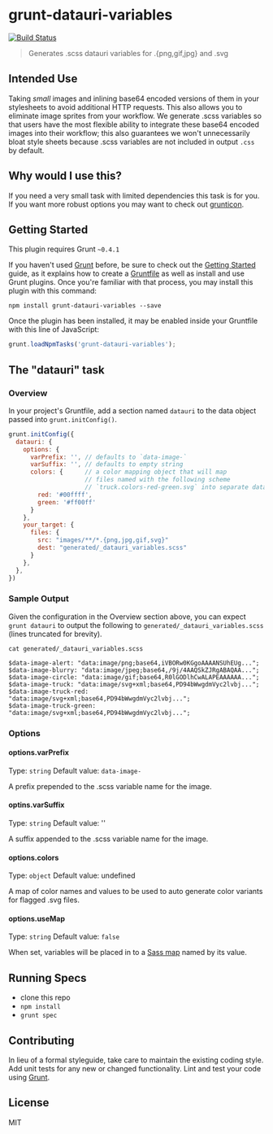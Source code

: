 # grunt-datauri-variables

[![Build Status](https://travis-ci.org/davemo/grunt-datauri-variables.png?branch=master)](https://travis-ci.org/davemo/grunt-datauri-variables)


> Generates .scss datauri variables for .{png,gif,jpg} and .svg

## Intended Use

Taking _small_ images and inlining base64 encoded versions of them in your stylesheets to avoid additional HTTP requests. This also allows you to eliminate image sprites from your workflow. We generate .scss variables so that users have the most flexible ability to integrate these base64 encoded images into their workflow; this also guarantees we won't unnecessarily bloat style sheets because .scss variables are not included in output `.css` by default.

## Why would I use this?

If you need a very small task with limited dependencies this task is for you. If you want more robust options you may want to check out [grunticon](https://github.com/filamentgroup/grunticon).

## Getting Started
This plugin requires Grunt `~0.4.1`

If you haven't used [Grunt](http://gruntjs.com/) before, be sure to check out the [Getting Started](http://gruntjs.com/getting-started) guide, as it explains how to create a [Gruntfile](http://gruntjs.com/sample-gruntfile) as well as install and use Grunt plugins. Once you're familiar with that process, you may install this plugin with this command:

```shell
npm install grunt-datauri-variables --save
```

Once the plugin has been installed, it may be enabled inside your Gruntfile with this line of JavaScript:

```js
grunt.loadNpmTasks('grunt-datauri-variables');
```

## The "datauri" task

### Overview
In your project's Gruntfile, add a section named `datauri` to the data object passed into `grunt.initConfig()`.

```js
grunt.initConfig({
  datauri: {
    options: {
      varPrefix: '', // defaults to `data-image-`
      varSuffix: '', // defaults to empty string
      colors: {      // a color mapping object that will map
                     // files named with the following scheme
                     // `truck.colors-red-green.svg` into separate datauri vars.
        red: '#00ffff',
        green: '#ff00ff'
      }
    },
    your_target: {
      files: {
        src: "images/**/*.{png,jpg,gif,svg}"
        dest: "generated/_datauri_variables.scss"
      }
    },
  },
})
```

### Sample Output

Given the configuration in the Overview section above, you can expect `grunt datauri` to output the following to `generated/_datauri_variables.scss` (lines truncated for brevity).

```shell
cat generated/_datauri_variables.scss

$data-image-alert: "data:image/png;base64,iVBORw0KGgoAAAANSUhEUg...";
$data-image-blurry: "data:image/jpeg;base64,/9j/4AAQSkZJRgABAQAA...";
$data-image-circle: "data:image/gif;base64,R0lGODlhCwALAPEAAAAAA...";
$data-image-truck: "data:image/svg+xml;base64,PD94bWwgdmVyc2lvbj...";
$data-image-truck-red: "data:image/svg+xml;base64,PD94bWwgdmVyc2lvbj...";
$data-image-truck-green: "data:image/svg+xml;base64,PD94bWwgdmVyc2lvbj...";
```

### Options

#### options.varPrefix
Type: `string`
Default value: `data-image-`

A prefix prepended to the .scss variable name for the image.

#### optins.varSuffix
Type: `string`
Default value: ''

A suffix appended to the .scss variable name for the image.

#### options.colors
Type: `object`
Default value: undefined

A map of color names and values to be used to auto generate color variants for flagged .svg files.

#### options.useMap
Type: `string`
Default value: `false`

When set, variables will be placed in to a [Sass map](http://sass-lang.com/documentation/file.SASS_REFERENCE.html#maps) named by its value.

## Running Specs

* clone this repo
* `npm install`
* `grunt spec`

## Contributing
In lieu of a formal styleguide, take care to maintain the existing coding style. Add unit tests for any new or changed functionality. Lint and test your code using [Grunt](http://gruntjs.com/).

## License

MIT
